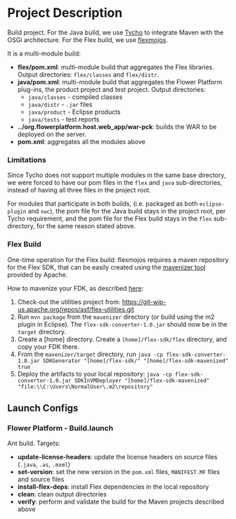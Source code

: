 # Project Description

Build project. For the Java build, we use [Tycho](https://www.eclipse.org/tycho/) to integrate Maven with the OSGi architecture. For the Flex build, we use [flexmojos](https://flexmojos.atlassian.net/wiki/display/FLEXMOJOS/Home).

It is a multi-module build:
* **flex/pom.xml**: multi-module build that aggregates the Flex libraries. Output directories: ``flex/classes`` and ``flex/distr``.
* **java/pom.xml**: multi-module build that aggregates the Flower Platform plug-ins, the product project and test project.  Output directories:
	* ``java/classes`` - compiled classes
	* ``java/distr`` - ``.jar`` files
	* ``java/product`` - Eclipse products
	* ``java/tests`` - test reports
* **../org.flowerplatform.host.web_app/war-pck**: builds the WAR to be deployed on the server.
* **pom.xml**: aggregates all the modules above

### Limitations

Since Tycho does not support multiple modules in the same base directory, we were forced to have our pom files in the ``flex`` and ``java`` sub-directories, instead of having all three files in the project root.

For modules that participate in both builds, (i.e. packaged as both ``eclipse-plugin`` and ``swc``), the pom file for the Java build stays in the project root, per Tycho requirement, and the pom file for the Flex build stays in the ``flex`` sub-directory, for the same reason stated above.

### Flex Build

One-time operation for the Flex build: flexmojos requires a maven repository for the Flex SDK, that can be easily created using the [mavenizer tool](http://flex.apache.org/download-utilities.html) provided by Apache.

How to mavenize your FDK, as described [here](https://cwiki.apache.org/confluence/display/FLEX/Apache+Flex+SDK+Mavenizer):
1. Check-out the utilities project from: https://git-wip-us.apache.org/repos/asf/flex-utilities.git
2. Run ``mvn package`` from the ``mavenizer`` directory (or build using the m2 plugin in Eclipse). The ``flex-sdk-converter-1.0.jar`` should now be in the ``target`` directory.
3. Create a [home] directory. Create a ``[home]/flex-sdk/flex`` directory, and copy your FDK there.
4. From the ``mavenizer/target`` directory, run ``java -cp flex-sdk-converter-1.0.jar SDKGenerator "[home]/flex-sdk/" "[home]/flex-sdk-mavenized" true``
5. Deploy the artifacts to your local repository: ``java -cp flex-sdk-converter-1.0.jar SDKInVMDeployer "[home]/flex-sdk-mavenized" "file:\\C:\Users\NormalUser\.m2\repository"``

## Launch Configs

### Flower Platform - Build.launch

Ant build. Targets:
* **update-license-headers**: update the license headers on source files (``.java``, ``.as``, ``.mxml``)
* **set-version**: set the new version in the ``pom.xml`` files, ``MANIFEST.MF`` files and source files
* **install-flex-deps**: install Flex dependencies in the local repository
* **clean**: clean output directories
* **verify**: perform and validate the build for the Maven projects described above